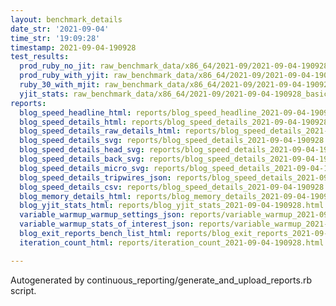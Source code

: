 ```yaml
---
layout: benchmark_details
date_str: '2021-09-04'
time_str: '19:09:28'
timestamp: 2021-09-04-190928
test_results:
  prod_ruby_no_jit: raw_benchmark_data/x86_64/2021-09/2021-09-04-190928_basic_benchmark_prod_ruby_no_jit.json
  prod_ruby_with_yjit: raw_benchmark_data/x86_64/2021-09/2021-09-04-190928_basic_benchmark_prod_ruby_with_yjit.json
  ruby_30_with_mjit: raw_benchmark_data/x86_64/2021-09/2021-09-04-190928_basic_benchmark_ruby_30_with_mjit.json
  yjit_stats: raw_benchmark_data/x86_64/2021-09/2021-09-04-190928_basic_benchmark_yjit_stats.json
reports:
  blog_speed_headline_html: reports/blog_speed_headline_2021-09-04-190928.html
  blog_speed_details_html: reports/blog_speed_details_2021-09-04-190928.html
  blog_speed_details_raw_details_html: reports/blog_speed_details_2021-09-04-190928.raw_details.html
  blog_speed_details_svg: reports/blog_speed_details_2021-09-04-190928.svg
  blog_speed_details_head_svg: reports/blog_speed_details_2021-09-04-190928.head.svg
  blog_speed_details_back_svg: reports/blog_speed_details_2021-09-04-190928.back.svg
  blog_speed_details_micro_svg: reports/blog_speed_details_2021-09-04-190928.micro.svg
  blog_speed_details_tripwires_json: reports/blog_speed_details_2021-09-04-190928.tripwires.json
  blog_speed_details_csv: reports/blog_speed_details_2021-09-04-190928.csv
  blog_memory_details_html: reports/blog_memory_details_2021-09-04-190928.html
  blog_yjit_stats_html: reports/blog_yjit_stats_2021-09-04-190928.html
  variable_warmup_warmup_settings_json: reports/variable_warmup_2021-09-04-190928.warmup_settings.json
  variable_warmup_stats_of_interest_json: reports/variable_warmup_2021-09-04-190928.stats_of_interest.json
  blog_exit_reports_bench_list_html: reports/blog_exit_reports_2021-09-04-190928.bench_list.html
  iteration_count_html: reports/iteration_count_2021-09-04-190928.html

---
```

Autogenerated by continuous_reporting/generate_and_upload_reports.rb script.

